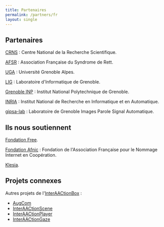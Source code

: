 ```yaml
---
title: Partenaires
permalink: /partners/fr
layout: single
---
```


## Partenaires

[CRNS](https://www.cnrs.fr/fr/page-daccueil) : Centre National de la Recherche Scientifique.

[AFSR](https://afsr.fr/) : Association Française du Syndrome de Rett.

[UGA](https://www.univ-grenoble-alpes.fr/) : Université Grenoble Alpes.

[LIG](https://www.liglab.fr/) : Laboratoire d'Informatique de Grenoble.

[Grenoble INP](https://www.grenoble-inp.fr/) : Institut National Polytechnique de Grenoble.

[INRIA](https://www.inria.fr/fr) : Institut National de Recherche en Informatique et en Automatique.

[gipsa-lab](http://www.gipsa-lab.fr/) : Laboratoire de Grenoble Images Parole Signal Automatique.

## Ils nous soutiennent

[Fondation Free](https://www.fondation-free.fr/).

[Fondation Afnic](https://www.fondation-afnic.fr/fr/Accueil.htm) : Fondation de l'Association Française pour le Nommage Internet en Coopération.

[Klesia](https://www.klesia.fr/).

## Projets connexes

Autres projets de l'[InterAACtionBox](https://interaactionbox.afsr.fr/) :
- [AugCom](https://interaactiongroup.github.io/AugCom/fr)
- [InterAACtionScene](https://interaactiongroup.github.io/InterAACtionScene/fr)
- [InterAACtionPlayer](https://interaactiongroup.github.io/InterAACtionPlayer/fr)
- [InterAACtionGaze](https://interaactiongroup.github.io/interaactionGaze/fr)
